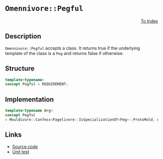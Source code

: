 <!-- Copyright 2024 Feng Mofan
SPDX-License-Identifier: Apache-2.0 -->

# `Omennivore::Pegful`

<p style='text-align: right;'><a href="../../concepts.md#omennivore-pegful">To Index</a></p>

## Description

`Omennivore::Pegful` accepts a class.
It returns true if the underlying template of the class is a `Peg` and returns false if otherwise.

## Structure

```C++
template<typename>
concept Pegful = REQUIREMENT;
```

## Implementation

```C++
template<typename Arg>
concept Pegful
= Mouldivore::Confess<Pagelivore::IsSpecializationOf<Peg>::ProtoMold, Arg>;
```

## Links

- [Source code](../../../../conceptrodon/omennivore/concepts/pegful.hpp)
- [Unit test](../../../../tests/unit/concepts/omennivore/pegful.test.hpp)
